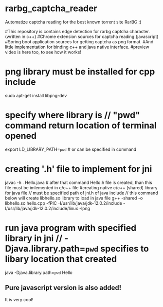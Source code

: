 # rarbg_captcha_reader
Automatize captcha reading for the best known torrent site RarBG :)

#This repository is contains edge detection for rarbg captcha character.(written in c++)
#Chrome extension sources for captcha reading.(javascript) 
#Spring boot application sources for getting captcha as png format.
#And little implementation for binding c++ and java native interface.
#preview video is here too, to see how it works!




# png library must be installed for cpp include
sudo apt-get install libpng-dev
# specify where library is // "pwd" command return location of terminal opened
export LD_LIBRARY_PATH=`pwd` # or can be specified in command
# creating '.h' file to implement for jni
javac -h . Hello.java # after that command Hello.h file is created, than this file must be imlemented in c/c++ file
#creating native c/c++ (shared) library for java file // must be specified path of jni.h of java include // this command below will create libhello.so library to load in java file
g++ -shared -o libhello.so hello.cpp -fPIC -I/usr/lib/java/jdk-12.0.2/include -I/usr/lib/java/jdk-12.0.2/include/linux -lpng
# run java program with specified library in jni // -Djava.library.path=`pwd` specifies to libary location that created  
java -Djava.library.path=`pwd` Hello

## Pure javascript version is also added!
It is very cool!
